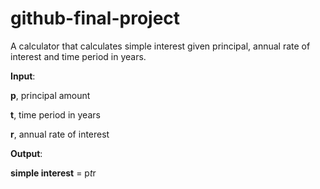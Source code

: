 # github-final-project

A calculator that calculates simple interest given principal, annual rate of interest and time period in years.

**Input**:

   **p**, principal amount
   
   **t**, time period in years
   
   **r**, annual rate of interest
   
**Output**:

   **simple interest** = p*t*r
